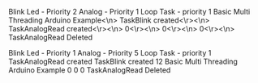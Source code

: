 Blink Led - Priority 2
Analog - Priority 1
Loop Task - priority 1
Basic Multi Threading Arduino Example<\n>
TaskBlink created<\r><\n>
TaskAnalogRead created<\r><\n>
0<\r><\n>
0<\r><\n>
0<\r><\n>
TaskAnalogRead Deleted



Blink Led - Priority 1
Analog - Priority 5
Loop Task - priority 1
TaskAnalogRead created
TaskBlink created
12
Basic Multi Threading Arduino Example
0
0
0
TaskAnalogRead Deleted
